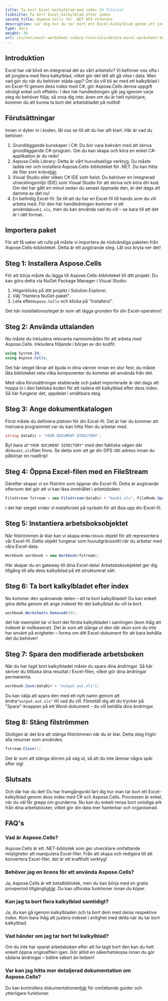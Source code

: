 ```yaml
---
title: Ta bort Excel-kalkylblad med index C# Tutorial
linktitle: Ta bort Excel-kalkylblad efter index
second_title: Aspose.Cells för .NET API-referens
description: Lär dig hur du tar bort ett Excel-kalkylblad genom att indexera i C# med Aspose.Cells. Följ denna enkla steg-för-steg handledning för att förenkla hanteringen av din arbetsbok.
type: docs
weight: 30
url: /sv/net/excel-worksheet-csharp-tutorials/delete-excel-worksheet-by-index-csharp-tutorial/
---
```

## Introduktion

Excel har väl blivit en integrerad del av vårt arbetsliv? Vi befinner oss ofta i att jonglera med flera kalkylblad, vilket gör det lätt att gå vilse i data. Men vad gör du när du behöver städa upp? Om du vill bli av med ett kalkylblad i en Excel-fil genom dess index med C#, gör Aspose.Cells denna uppgift otroligt enkel och effektiv. I den här handledningen går jag igenom varje steg du behöver följa, så oroa dig inte; även om du är helt nybörjare, kommer du att kunna ta bort det arbetsbladet på nolltid!

## Förutsättningar

Innan vi dyker in i koden, låt oss se till att du har allt klart. Här är vad du behöver:

1. Grundläggande kunskaper i C#: Du bör vara bekväm med att skriva grundläggande C#-program. Om du kan skapa och köra en enkel C#-applikation är du redo!
2.  Aspose.Cells Library: Detta är vårt huvudsakliga verktyg. Du måste ladda ner och installera Aspose.Cells-biblioteket för .NET. Du kan hitta de filer som krävs[här](https://releases.aspose.com/cells/net/). 
3. Visual Studio eller vilken C# IDE som helst: Du behöver en integrerad utvecklingsmiljö (IDE) som Visual Studio för att skriva och köra din kod. Om det har gått en minut sedan du senast öppnade den, är det dags att damma av det nu!
4.  En befintlig Excel-fil: Se till att du har en Excel-fil till hands som du vill arbeta med. För den här handledningen kommer vi att använda`book1.xls`, men du kan använda vad du vill – se bara till att det är i rätt format.

## Importera paket

För att få saker att rulla på måste vi importera de nödvändiga paketen från Aspose.Cells-biblioteket. Detta är ett avgörande steg. Låt oss bryta ner det!

## Steg 1: Installera Aspose.Cells

För att börja måste du lägga till Aspose.Cells-biblioteket till ditt projekt. Du kan göra detta via NuGet Package Manager i Visual Studio:

1. Högerklicka på ditt projekt i Solution Explorer.
2. Välj "Hantera NuGet-paket".
3.  Leta efter`Aspose.Cells` och klicka på "Installera".

Det här installationssteget är som att lägga grunden för din Excel-operation!

## Steg 2: Använda uttalanden

Nu måste du inkludera relevanta namnområden för att arbeta med Aspose.Cells. Inkludera följande i början av din kodfil:

```csharp
using System.IO;
using Aspose.Cells;
```

Det här steget liknar att bjuda in dina vänner innan en stor fest; du måste låta biblioteket veta vilka komponenter du kommer att använda från det.

Med våra förutsättningar etablerade och paket importerade är det dags att hoppa in i den faktiska koden för att radera ett kalkylblad efter dess index. Så här fungerar det, uppdelat i smältbara steg.

## Steg 3: Ange dokumentkatalogen

Först måste du definiera platsen för din Excel-fil. Det är här du kommer att instruera programmet var du kan hitta filen du arbetar med.

```csharp
string dataDir = "YOUR DOCUMENT DIRECTORY";
```

 Byt bara ut`"YOUR DOCUMENT DIRECTORY"` med den faktiska vägen där din`book1.xls`filen finns. Se detta som att ge din GPS rätt adress innan du påbörjar en roadtrip!

## Steg 4: Öppna Excel-filen med en FileStream

Därefter skapar vi en filström som öppnar din Excel-fil. Detta är avgörande eftersom det gör att vi kan läsa innehållet i arbetsboken.

```csharp
FileStream fstream = new FileStream(dataDir + "book1.xls", FileMode.Open);
```

I det här steget vrider vi metaforiskt på nyckeln för att låsa upp din Excel-fil. 

## Steg 5: Instantiera arbetsboksobjektet

 När filströmmen är klar kan vi skapa en`Workbook` objekt för att representera vår Excel-fil. Detta objekt fungerar som huvudgränssnitt när du arbetar med våra Excel-data.

```csharp
Workbook workbook = new Workbook(fstream);
```

Här skapar du en gateway till dina Excel-data! Arbetsboksobjektet ger dig tillgång till alla dess kalkylblad på ett strukturerat sätt.

## Steg 6: Ta bort kalkylbladet efter index

Nu kommer den spännande delen – att ta bort kalkylbladet! Du kan enkelt göra detta genom att ange indexet för det kalkylblad du vill ta bort. 

```csharp
workbook.Worksheets.RemoveAt(0);
```

det här exemplet tar vi bort det första kalkylbladet i samlingen (kom ihåg att indexet är nollbaserat). Det är som att slänga ut den där skon som du inte har använt på evigheter – forma om ditt Excel-dokument för att bara behålla det du behöver!

## Steg 7: Spara den modifierade arbetsboken

När du har tagit bort kalkylbladet måste du spara dina ändringar. Så här skriver du tillbaka dina resultat i Excel-filen, vilket gör dina ändringar permanenta.

```csharp
workbook.Save(dataDir + "output.out.xls");
```

 Du kan välja att spara den med ett nytt namn genom att ändra`"output.out.xls"` till vad du vill. Föreställ dig att du trycker på "Spara"-knappen på ett Word-dokument - du vill behålla dina ändringar.

## Steg 8: Stäng filströmmen

Slutligen är det bra att stänga filströmmen när du är klar. Detta steg frigör alla resurser som användes.

```csharp
fstream.Close();
```

Det är som att stänga dörren på väg ut, så att du inte lämnar några spår efter sig!

## Slutsats

Och där har du det! Du har framgångsrikt lärt dig hur man tar bort ett Excel-kalkylblad genom dess index med C# och Aspose.Cells. Processen är enkel, när du väl får grepp om grunderna. Nu kan du enkelt rensa bort onödiga ark från dina arbetsböcker, vilket gör din data mer hanterbar och organiserad.

## FAQ's

### Vad är Aspose.Cells?
Aspose.Cells är ett .NET-bibliotek som ger utvecklare omfattande möjligheter att manipulera Excel-filer. Från att skapa och redigera till att konvertera Excel-filer, det är ett kraftfullt verktyg!

### Behöver jag en licens för att använda Aspose.Cells?
 Ja, Aspose.Cells är ett betalbibliotek, men du kan börja med en gratis provperiod tillgänglig[här](https://releases.aspose.com/). Du kan utforska funktioner innan du köper.

### Kan jag ta bort flera kalkylblad samtidigt?
Ja, du kan gå igenom kalkylbladen och ta bort dem med deras respektive index. Kom bara ihåg att justera indexet i enlighet med detta när du tar bort kalkylblad.

### Vad händer om jag tar bort fel kalkylblad?
Om du inte har sparat arbetsboken efter att ha tagit bort den kan du helt enkelt öppna originalfilen igen. Gör alltid en säkerhetskopia innan du gör sådana ändringar – bättre säkert än ledsen!

### Var kan jag hitta mer detaljerad dokumentation om Aspose.Cells?
 Du kan kontrollera dokumentationen[här](https://reference.aspose.com/cells/net/) för omfattande guider och ytterligare funktioner.
